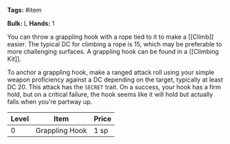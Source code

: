 **Tags:** #item

**Bulk:** L
**Hands:** 1

You can throw a grappling hook with a rope tied to it to make a [[Climb]] easier. The typical DC for climbing a rope is 15, which may be preferable to more challenging surfaces.
A grappling hook can be found in a [[Climbing Kit]].

To anchor a grappling hook, make a ranged attack roll using your simple weapon proficiency against a DC depending on the target, typically at least DC 20. This attack has the `SECRET` trait. 
On a success, your hook has a firm hold, but on a critical failure, the hook seems like it will hold but actually falls when you're partway up.

| **Level** | **Item**       | **Price** |
| --------- | -------------- | --------- |
| 0         | Grappling Hook | 1 sp      |
